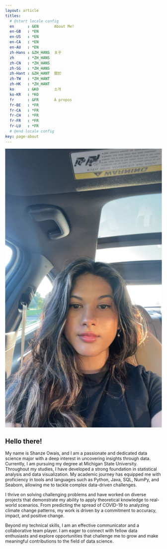 ```yaml
---
layout: article
titles:
  # @start locale config
  en      : &EN       About Me!
  en-GB   : *EN
  en-US   : *EN
  en-CA   : *EN
  en-AU   : *EN
  zh-Hans : &ZH_HANS  关于
  zh      : *ZH_HANS
  zh-CN   : *ZH_HANS
  zh-SG   : *ZH_HANS
  zh-Hant : &ZH_HANT  關於
  zh-TW   : *ZH_HANT
  zh-HK   : *ZH_HANT
  ko      : &KO       소개
  ko-KR   : *KO
  fr      : &FR       À propos
  fr-BE   : *FR
  fr-CA   : *FR
  fr-CH   : *FR
  fr-FR   : *FR
  fr-LU   : *FR
  # @end locale config
key: page-about
---
```


![Shanze](assets/IMG_7462.png)

## Hello there!
My name is Shanze Owais, and I am a passionate and dedicated data science major with a deep interest in uncovering insights through data. Currently, I am pursuing my degree at Michigan State University. Throughout my studies, I have developed a strong foundation in statistical analysis and data visualization. My academic journey has equipped me with proficiency in tools and languages such as Python, Java, SQL, NumPy, and Seaborn, allowing me to tackle complex data-driven challenges. 

I thrive on solving challenging problems and have worked on diverse projects that demonstrate my ability to apply theoretical knowledge to real-world scenarios. From predicting the spread of COVID-19 to analyzing climate change patterns, my work is driven by a commitment to accuracy, impact, and positive change. 

Beyond my technical skills, I am an effective communicator and a collaborative team player. I am eager to connect with fellow data enthusiasts and explore opportunities that challenge me to grow and make meaningful contributions to the field of data science.

